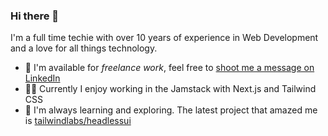 ### Hi there 👋

I'm a full time techie with over 10 years of experience in Web Development and a love for all things technology.

- 🤝 I'm available for _freelance work_, feel free to [shoot me a message on LinkedIn](https://www.linkedin.com/in/tobiaswittkopf/)  
- 💆‍♂️ Currently I enjoy working in the Jamstack with Next.js and Tailwind CSS
- 🌱 I'm always learning and exploring. The latest project that amazed me is [tailwindlabs/headlessui](https://github.com/tailwindlabs/headlessui)
